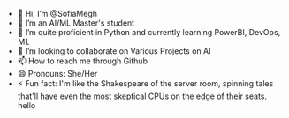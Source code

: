 - 👋 Hi, I’m @SofiaMegh
- 👀 I’m an AI/ML Master's student
- 🌱 I’m quite proficient in Python and currently learning PowerBI, DevOps, ML
- 💞️ I’m looking to collaborate on Various Projects on AI
- 📫 How to reach me through Github
- 😄 Pronouns: She/Her
- ⚡ Fun fact: I'm like the Shakespeare of the server room, spinning tales that'll have even the most skeptical CPUs on the edge of their seats.
hello

<!---
SofiaMegh/SofiaMegh is a ✨ special ✨ repository because its `README.md` (this file) appears on your GitHub profile.
You can click the Preview link to take a look at your changes.
--->
